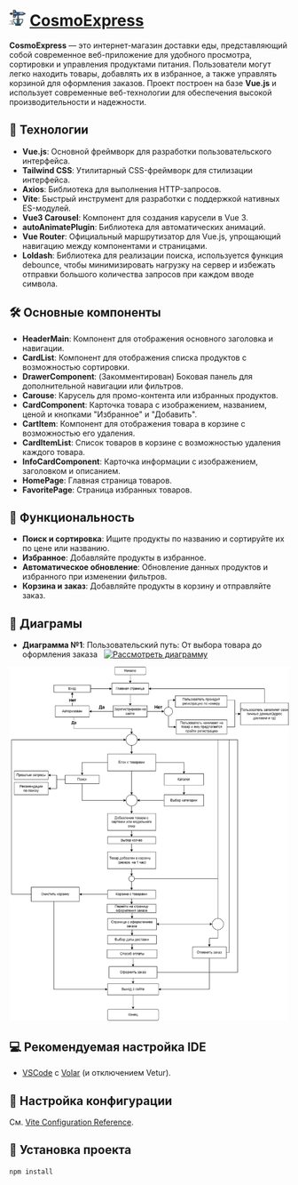 # <img src="/public/logo.svg" alt="Logo" width="30"/> [CosmoExpress](https://vue-cosmo-express.vercel.app)

**CosmoExpress** — это интернет-магазин доставки еды, представляющий собой современное веб-приложение для удобного просмотра, сортировки и управления продуктами питания. Пользователи могут легко находить товары, добавлять их в избранное, а также управлять корзиной для оформления заказов. Проект построен на базе **Vue.js** и использует современные веб-технологии для обеспечения высокой производительности и надежности.


## 🚀 Технологии

- **Vue.js**: Основной фреймворк для разработки пользовательского интерфейса.
- **Tailwind CSS**: Утилитарный CSS-фреймворк для стилизации интерфейса.
- **Axios**: Библиотека для выполнения HTTP-запросов.
- **Vite**: Быстрый инструмент для разработки с поддержкой нативных ES-модулей.
- **Vue3 Carousel**: Компонент для создания карусели в Vue 3.
- **autoAnimatePlugin**: Библиотека для автоматических анимаций.
- **Vue Router**: Официальный маршрутизатор для Vue.js, упрощающий навигацию между компонентами и страницами.
- **Loldash**: Библиотека для реализации поиска, используется функция debounce, чтобы минимизировать нагрузку на сервер и избежать отправки большого количества запросов при каждом вводе символа.

## 🛠️ Основные компоненты

- **HeaderMain**: Компонент для отображения основного заголовка и навигации.
- **CardList**: Компонент для отображения списка продуктов с возможностью сортировки.
- **DrawerComponent**: (Закомментирован) Боковая панель для дополнительной навигации или фильтров.
- **Carouse**: Карусель для промо-контента или избранных продуктов.
- **CardComponent**: Карточка товара с изображением, названием, ценой и кнопками "Избранное" и "Добавить".
- **CartItem**: Компонент для отображения товара в корзине с возможностью его удаления.
- **CardItemList**: Список товаров в корзине с возможностью удаления каждого товара.
- **InfoCardComponent**: Карточка информации с изображением, заголовком и описанием.
- **HomePage**: Главная страница товаров.
- **FavoritePage**: Страница избранных товаров.


## 🌟 Функциональность

- **Поиск и сортировка**: Ищите продукты по названию и сортируйте их по цене или названию.
- **Избранное**: Добавляйте продукты в избранное.
- **Автоматическое обновление**: Обновление данных продуктов и избранного при изменении фильтров.
- **Корзина и заказ**: Добавляйте продукты в корзину и отправляйте заказ.



## 📜 Диаграмы

- **Диаграмма №1**: Пользовательский путь: От выбора товара до оформления заказа
&nbsp;
 [![Рассмотреть диаграмму](https://img.shields.io/badge/Рассмотреть_диаграмму-4CAF50?style=for-the-badge&logo=git)](https://isstep.github.io/diagrams/Diagrams.html)
 &nbsp;
<a href="https://isstep.github.io/diagrams/Diagrams.html" style="text-decoration: none;">
    <img src="./public/diagram/Untitled Diagram.drawio.png" width="600">    
</a>



## 💻 Рекомендуемая настройка IDE

- [VSCode](https://code.visualstudio.com/) с [Volar](https://marketplace.visualstudio.com/items?itemName=Vue.volar) (и отключением Vetur).

## 🔧 Настройка конфигурации

См. [Vite Configuration Reference](https://vitejs.dev/config/).

## 🚧 Установка проекта

```sh
npm install
